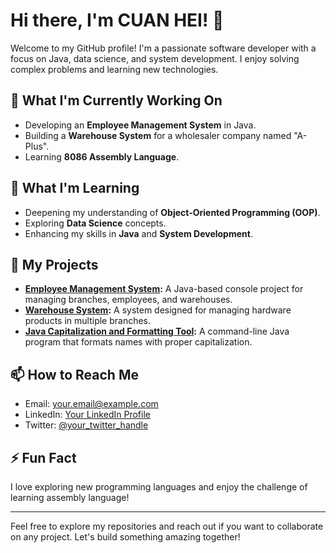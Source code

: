 # Hi there, I'm CUAN HEI! 👋

Welcome to my GitHub profile! I'm a passionate software developer with a focus on Java, data science, and system development. I enjoy solving complex problems and learning new technologies.

## 🔭 What I'm Currently Working On

- Developing an **Employee Management System** in Java.
- Building a **Warehouse System** for a wholesaler company named "A-Plus".
- Learning **8086 Assembly Language**.

## 🌱 What I'm Learning

- Deepening my understanding of **Object-Oriented Programming (OOP)**.
- Exploring **Data Science** concepts.
- Enhancing my skills in **Java** and **System Development**.

## 💼 My Projects

- **[Employee Management System](https://github.com/your_username/employee-management-system):** A Java-based console project for managing branches, employees, and warehouses.
- **[Warehouse System](https://github.com/your_username/warehouse-system):** A system designed for managing hardware products in multiple branches.
- **[Java Capitalization and Formatting Tool](https://github.com/your_username/name-formatting):** A command-line Java program that formats names with proper capitalization.

## 📫 How to Reach Me

- Email: your.email@example.com
- LinkedIn: [Your LinkedIn Profile](https://www.linkedin.com/in/your-linkedin/)
- Twitter: [@your_twitter_handle](https://twitter.com/your_twitter_handle)

## ⚡ Fun Fact

I love exploring new programming languages and enjoy the challenge of learning assembly language!

---

Feel free to explore my repositories and reach out if you want to collaborate on any project. Let's build something amazing together!

